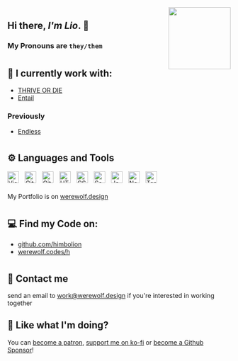 <img align="right" width="140px" src="https://common.himbo.cat/avatars/lio/shlimaz.png">

## Hi there, _I'm Lio_. 👋

### My Pronouns are <code>they/them</code>

#

## 💼 I currently work with:

- [THRIVE OR DIE]
- [Entail]
### Previously
- [Endless](https://endlessgroup.org/)
#

## ⚙ Languages and Tools

<!-- These image URLs are for Private Use, if too many people use them, Github might get Ratelimited -->
<img style="padding-right:10px;" width="26px" align="left" alt="Visual Studio Code" src="https://pogge.rs/i/vvj.png" />
<img style="padding-right:10px;" width="26px" align="left" alt="GitHub" src="https://pogge.rs/i/60g.png" />
<img style="padding-right:10px;" width="26px" align="left" alt="Git" src="https://pogge.rs/i/735.png" />
<img style="padding-right:10px;" width="26px" align="left" alt="HTML5" src="https://pogge.rs/i/1bi.png" />
<img style="padding-right:10px;" width="26px" align="left" alt="CSS3" src="https://pogge.rs/i/6kj.png" />
<img style="padding-right:10px;" width="26px" align="left" alt="Sass" src="https://pogge.rs/i/nab.png" />
<img style="padding-right:10px;" width="26px" align="left" alt="JavaScript" src="https://pogge.rs/i/idc.png" />
<img style="padding-right:10px;" width="26px" align="left" alt="Node.js" src="https://pogge.rs/i/f70.png" />
<img style="padding-right:10px;" width="26px" align="left" alt="Terminal" src="https://pogge.rs/i/aqq.png" />
<br>
<br>

My Portfolio is on [werewolf.design]

#

## 💻 Find my Code on:

- [github.com/himbolion]
- [werewolf.codes/h]


<!---- 
#

 ## ⚡ Most used Langs

[![Top Langs](https://github-readme-stats.vercel.app/api/top-langs/?username=himbolion&layout=compact)]()
 [![Stats](https://github-readme-stats.vercel.app/api?username=himbolion&show_icons=true)]() 

---->

#

## 📩 Contact me

send an email to work@werewolf.design if you're interested in working together

## 💸 Like what I'm doing?

You can [become a patron], [support me on ko-fi] or [become a Github Sponsor]!

<!---- quick links ---->
[werewolf.codes/h]: https://werewolf.codes/h
[github.com/himbolion]: https://github.com/himbolion
[THRIVE OR DIE]: https://todmg.club
[Entail]: https://entail.app
[tenkitsune]: https://twitter.com/tenkitsunemusic
[scyre]: https://scy.re
[werewolf.computer]: https://werewolf.computer
[become a patron]: https://patreon.com/hokkqi
[become a Github Sponsor]: https://github.com/sponsors/himbolion
[support me on ko-fi]: https://ko-fi.com/hokkqi
[@hokkqi]: https://twitter.com/hokkqi
[werewolf.design]: https://werewolf.design
